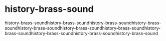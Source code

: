 # history-brass-sound
history-brass-soundhistory-brass-soundhistory-brass-soundhistory-brass-soundhistory-brass-soundhistory-brass-soundhistory-brass-soundhistory-brass-soundhistory-brass-soundhistory-brass-soundhistory-brass-sound
